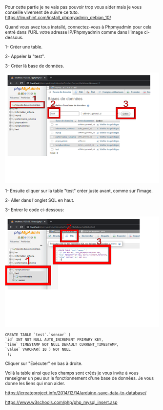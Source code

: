 Pour cette partie je ne vais pas pouvoir trop vous aider mais je vous conseille vivement de suivre ce tuto.
https://linuxhint.com/install_phpmyadmin_debian_10/

Quand vous avez tous installé, connectez-vous à Phpmyadmin pour cela entré dans l'URL votre adresse IP/Phpmyadmin comme dans l'image ci-dessous.

1- Créer une table.

2- Appeler la "test".

3- Créer là base de données.

<p align="center">
     <img src="/IMG/Dessin sans titre.png" width="540" height="360">
</p> 


1- Ensuite cliquer sur la table "test" créer juste avant, comme sur l'image.

2- Aller dans l'onglet SQL en haut.

3- Entrer le code ci-dessous:

<p align="center">
     <img src="/IMG/Dessin sans titre (1).png" width="540" height="360">
</p>

```
CREATE TABLE `test`.`sensor` (
`id` INT NOT NULL AUTO_INCREMENT PRIMARY KEY,
`time` TIMESTAMP NOT NULL DEFAULT CURRENT_TIMESTAMP,
`value` VARCHAR( 10 ) NOT NULL
 );
```

Cliquer sur "Exécuter"  en bas à droite.

Voilà la table ainsi que les champs sont créés je vous invite à vous renseigner un peu sur le fonctionnement d'une base de données.
Je vous donne les liens qui mon aider.

https://icreateproject.info/2014/12/14/arduino-save-data-to-database/ 

https://www.w3schools.com/php/php_mysql_insert.asp
